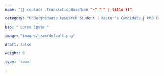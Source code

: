 ```yaml
---
name: "{{ replace .TranslationBaseName "-" " " | title }}"

category: "Undergraduate Research Student | Master's Candidate | PhD Candidate | Research Assistant | Postdoctoral Research Fellow"

bio: " Lorem Ipsum "

image: "images/team/default.png"

draft: false

weight: 0

type: "team"

---
```


